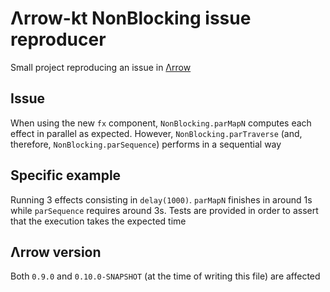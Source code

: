 # Λrrow-kt NonBlocking issue reproducer

Small project reproducing an issue in [Λrrow](https://arrow-kt.io/)

## Issue

When using the new `fx` component, `NonBlocking.parMapN` computes each effect in parallel as expected. However, `NonBlocking.parTraverse`
(and, therefore, `NonBlocking.parSequence`) performs in a sequential way

## Specific example

Running 3 effects consisting in `delay(1000)`. `parMapN` finishes in around 1s while `parSequence` requires around 3s.
Tests are provided in order to assert that the execution takes the expected time

## Λrrow version

Both `0.9.0` and `0.10.0-SNAPSHOT` (at the time of writing this file) are affected

